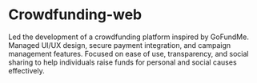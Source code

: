 # Crowdfunding-web
Led the development of a crowdfunding platform inspired by GoFundMe. Managed UI/UX design, secure payment integration, and campaign management features. Focused on ease of use, transparency, and social sharing to help individuals raise funds for personal and social causes effectively.
